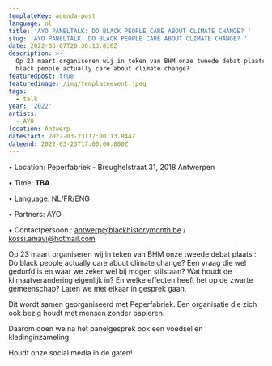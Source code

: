 ```yaml
---
templateKey: agenda-post
language: nl
title: 'AYO PANELTALK: DO BLACK PEOPLE CARE ABOUT CLIMATE CHANGE? '
slug: 'AYO PANELTALK: DO BLACK PEOPLE CARE ABOUT CLIMATE CHANGE? '
date: 2022-03-07T20:36:13.810Z
description: >-
  Op 23 maart organiseren wij in teken van BHM onze tweede debat plaats : Do
  black people actually care about climate change? 
featuredpost: true
featuredimage: /img/templateevent.jpeg
tags:
  - talk
year: '2022'
artists:
  - AYO
location: Antwerp
datestart: 2022-03-23T17:00:13.844Z
dateend: 2022-03-23T17:00:00.000Z
---
```

•	Location: Peperfabriek - Breughelstraat 31, 2018 Antwerpen

•	Time: **TBA**

•	Language: NL/FR/ENG

•	Partners: AYO

•	Contactpersoon : antwerp@blackhistorymonth.be / kossi.amavi@hotmail.com 



Op 23 maart organiseren wij in teken van BHM onze tweede debat plaats : Do black people actually care about climate change? Een vraag die wel gedurfd is en waar we zeker wel bij mogen stilstaan? Wat houdt de klimaatverandering eigenlijk in? En welke effecten heeft het op de zwarte gemeenschap? Laten we met elkaar in gesprek gaan. 

Dit wordt samen georganiseerd met Peperfabriek. Een organisatie die zich ook bezig houdt met mensen zonder papieren. 

Daarom doen we na het panelgesprek ook een voedsel en kledinginzameling. 

Houdt onze social media in de gaten!
